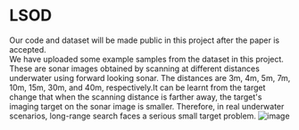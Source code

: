 # LSOD
Our code and dataset will be made public in this project after the paper is accepted.  
We have uploaded some example samples from the dataset in this project. These are sonar images obtained by scanning at different distances underwater using forward looking sonar. The distances are 3m, 4m, 5m, 7m, 10m, 15m, 30m, and 40m, respectively.It can be learnt from the target change that when the scanning distance is farther away, the target's imaging target on the sonar image is smaller. Therefore, in real underwater scenarios, long-range search faces a serious small target problem.
![image](https://github.com/lhlalj/LSOD/blob/main/img_2820_3m_1.2MHz.jpg)

